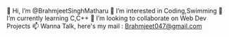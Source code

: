👋 Hi, I’m @BrahmjeetSinghMatharu
👀 I’m interested in Coding,Swimming
🌱 I’m currently learning C,C++
💞️ I’m looking to collaborate on Web Dev Projects
📫 Wanna Talk, here's my mail : Brahmjeet047@gmail.com

<!---
BrahmjeetSinghMatharu/BrahmjeetSinghMatharu is a ✨ special ✨ repository because its `README.md` (this file) appears on your GitHub profile.
Hi i am Brahmjeet Singh Matharu, I am currently pursuing Computer Science & Engineering (COPC) B.E/Btech from Thapar Institute Of Engineering & Technology.
I am a NATIONAL SWIMMER . 

--->

